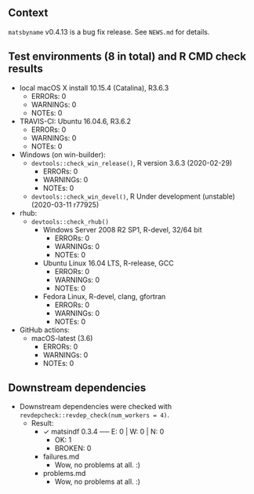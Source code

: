 ## Context
`matsbyname` v0.4.13 is a bug fix release.
See `NEWS.md` for details. 

## Test environments (8 in total) and R CMD check results
* local macOS X install 10.15.4 (Catalina), R3.6.3
    * ERRORs: 0
    * WARNINGs: 0
    * NOTEs: 0
* TRAVIS-CI: Ubuntu 16.04.6, R3.6.2
    * ERRORs: 0
    * WARNINGs: 0
    * NOTEs: 0
* Windows (on win-builder):
    * `devtools::check_win_release()`, R version 3.6.3 (2020-02-29)
        * ERRORs: 0
        * WARNINGs: 0
        * NOTEs: 0
    * `devtools::check_win_devel()`, R Under development (unstable) (2020-03-11 r77925)
* rhub:
    * `devtools::check_rhub()`
        * Windows Server 2008 R2 SP1, R-devel, 32/64 bit
            * ERRORs: 0
            * WARNINGs: 0
            * NOTEs: 0
        * Ubuntu Linux 16.04 LTS, R-release, GCC
            * ERRORs: 0
            * WARNINGs: 0
            * NOTEs: 0
        * Fedora Linux, R-devel, clang, gfortran
            * ERRORs: 0
            * WARNINGs: 0
            * NOTEs: 0
* GitHub actions:
    * macOS-latest (3.6)
        * ERRORs: 0
        * WARNINGs: 0
        * NOTEs: 0

## Downstream dependencies
* Downstream dependencies were checked with `revdepcheck::revdep_check(num_workers = 4)`. 
    * Result: 
        * ✓ matsindf 0.3.4 ── E: 0 | W: 0 | N: 0
            * OK: 1
            * BROKEN: 0
        * failures.md
            * Wow, no problems at all. :)
        * problems.md
            * Wow, no problems at all. :)
